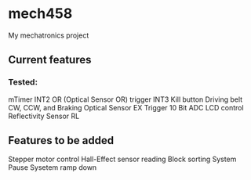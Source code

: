 # mech458
My mechatronics project

## Current features
### Tested:
mTimer
INT2 OR (Optical Sensor OR) trigger
INT3 Kill button
Driving belt CW, CCW, and Braking
Optical Sensor EX Trigger
10 Bit ADC
LCD control
Reflectivity Sensor RL

## Features to be added
Stepper motor control
Hall-Effect sensor reading
Block sorting
System Pause
Sysetem ramp down

